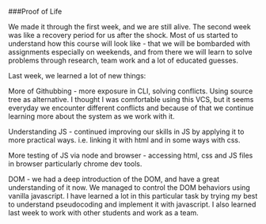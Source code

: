 
###Proof of Life

We made it through the first week, and we are still alive. The second week was like a recovery period for us after the shock. Most of us started to understand how this course will look like - that we will be bombarded with assignments especially on weekends, and from there we will learn to solve problems through research, team work and a lot of educated guesses.

Last week, we learned a lot of new things:

More of Githubbing - more exposure in CLI, solving conflicts. Using source tree as alternative. I thought I was comfortable using this VCS, but it seems everyday we encounter different conflicts and because of that we continue learning more about the system as we work with it.

Understanding JS - continued improving our skills in JS by applying it to more practical ways. i.e. linking it with html and in some ways with css.

More testing of JS via node and browser - accessing html, css and JS files in browser particularly chrome dev tools.

DOM - we had a deep introduction of the DOM, and have a great understanding of it now. We managed to control the DOM behaviors using vanilla javascript. I have learned a lot in this particular task by trying my best to understand pseudocoding and implement it with javascript. I also learned last week to work with other students and work as a team.
